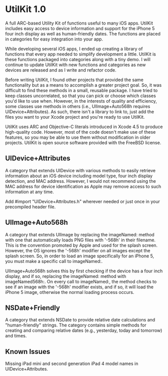 UtilKit 1.0
===========

A full ARC-based Utility Kit of functions useful to many iOS apps. UtilKit includes easy access to device information and support for the iPhone 5 four inch display as well as human-friendly dates. The functions are placed in categories for easy integration into your app.

While developing several iOS apps, I ended up creating a library of functions that every app needed to simplify development a little. UtilKit is these functions packaged into categories along with a tiny demo. I will continue to update UtilKit with new functions and categories as new devices are released and as I write and refactor code.

Before writing UtilKit, I found other projects that provided the same functionality but as a means to accomplish a greater project goal. So, it was difficult to find these methods in a small, reusable package. I have tried to keep classes uncorrelated, so that you can pick or choose which classes you'd like to use when. However, in the interests of quality and efficiency, some classes use methods in others (i.e., UIImage+Auto568h requires UIDevice+Attributes). As such, there isn't a library to link to, just add the files you want to your Xcode project and you're ready to use UtilKit.

UtilKit uses ARC and Objective-C literals introduced in Xcode 4.5 to produce high-quality code. However, most of the code doesn't make use of these features, so you may be able to use them without modification in older projects. UtilKit is open source software provided with the FreeBSD license.

UIDevice+Attributes
-------------------

A category that extends UIDevice with various methods to easily retrieve information about an iOS device including model type, four inch display detection, and MAC address. However, I would not recommend using the MAC address for device identification as Apple may remove access to such information at any time.

Add #import "UIDevice+Attributes.h" wherever needed or just once in your precompiled header file.

UIImage+Auto568h
----------------

A category that extends UIImage by replacing the imageNamed: method with one that automatically loads PNG files with '-568h' in their filename. This is the convention promoted by Apple and used for the splash screen. However, the OS ignores the '-568h' modifier on all images except the splash screen. So, in order to load an image specifically for an iPhone 5, you must make a specific call to imageNamed:.

UIImage+Auto568h solves this by first checking if the device has a four inch display, and if so, replacing the imageNamed: method with imageNamed568h:. On every call to imageNamed:, the method checks to see if an image with the '-568h' modifier exists, and if so, it will load the iPhone 5 image, otherwise the normal loading process occurs.

NSDate+Friendly
---------------

A category that extends NSDate to provide relative date calculations and "human-friendly" strings. The category contains simple methods for creating and comparing relative dates (e.g., yesterday, today and tomorrow) and times.

Known Issues
------------

Missing iPad mini and second generation iPad 4 model names in UIDevice+Attributes.

